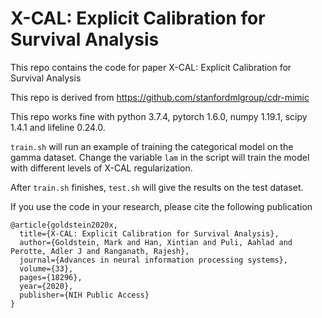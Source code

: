 # X-CAL: Explicit Calibration for Survival Analysis

This repo contains the code for paper X-CAL: Explicit Calibration for Survival Analysis

This repo is derived from https://github.com/stanfordmlgroup/cdr-mimic

This repo works fine with python 3.7.4, pytorch 1.6.0, numpy 1.19.1, scipy 1.4.1 and lifeline 0.24.0.

```train.sh``` will run an example of training the categorical model on the gamma dataset. Change the variable ```lam``` in the script will train the model with different levels of X-CAL regularization.

After ```train.sh``` finishes, ```test.sh``` will give the results on the test dataset.

If you use the code in your research, please cite the following publication

```
@article{goldstein2020x,
  title={X-CAL: Explicit Calibration for Survival Analysis},
  author={Goldstein, Mark and Han, Xintian and Puli, Aahlad and Perotte, Adler J and Ranganath, Rajesh},
  journal={Advances in neural information processing systems},
  volume={33},
  pages={18296},
  year={2020},
  publisher={NIH Public Access}
}
```
